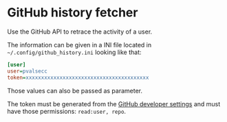 # GitHub history fetcher

Use the GitHub API to retrace the activity of a user.

The information can be given in a INI file located in `~/.config/github_history.ini` looking like that:

```ini
[user]
user=pvalsecc
token=xxxxxxxxxxxxxxxxxxxxxxxxxxxxxxxxxxxxxxxx
```

Those values can also be passed as parameter.

The token must be generated from the [GitHub developer settings](https://github.com/settings/tokens) and
must have those permissions: `read:user, repo`.
